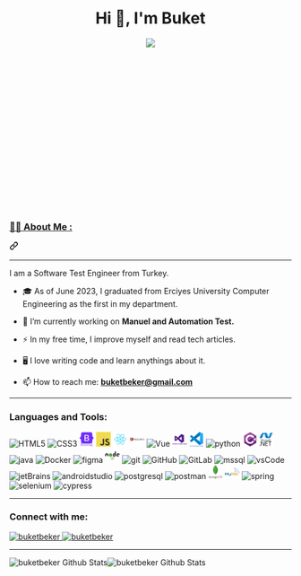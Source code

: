 ## <h1 align="center">Hi 👋, I'm Buket</h1>

<div align="center" dir="auto">
  <animated-image data-catalyst="" style="width: 600px;"><a target="_blank" rel="noopener noreferrer nofollow" href="https://camo.githubusercontent.com/96f69b52e5091c3d3d319ca5e627ae3f08adbe141675398f824a3c701ee188fa/68747470733a2f2f6d656469612e67697068792e636f6d2f6d656469612f4c3152317476493973766b495777705659722f67697068792e676966" data-target="animated-image.originalLink"><img src="https://camo.githubusercontent.com/96f69b52e5091c3d3d319ca5e627ae3f08adbe141675398f824a3c701ee188fa/68747470733a2f2f6d656469612e67697068792e636f6d2f6d656469612f4c3152317476493973766b495777705659722f67697068792e676966" height="300" data-canonical-src="https://media.giphy.com/media/L1R1tvI9svkIWwpVYr/giphy.gif" style="max-width: 100%; display: inline-block;" data-target="animated-image.originalImage"></a>
      <span class="AnimatedImagePlayer" data-target="animated-image.player" hidden="">
        <a data-target="animated-image.replacedLink" class="AnimatedImagePlayer-images" href="https://camo.githubusercontent.com/96f69b52e5091c3d3d319ca5e627ae3f08adbe141675398f824a3c701ee188fa/68747470733a2f2f6d656469612e67697068792e636f6d2f6d656469612f4c3152317476493973766b495777705659722f67697068792e676966" target="_blank">
</div>

<div class="markdown-heading" dir="auto"><h3 class="heading-element" dir="auto">👩‍💻 About Me :</h3><a id="user-content-woman_technologist-about-me-" class="anchor" aria-label="Permalink: :woman_technologist: About Me :" href="#woman_technologist-about-me-"><svg class="octicon octicon-link" viewBox="0 0 16 16" version="1.1" width="16" height="16" aria-hidden="true"><path d="m7.775 3.275 1.25-1.25a3.5 3.5 0 1 1 4.95 4.95l-2.5 2.5a3.5 3.5 0 0 1-4.95 0 .751.751 0 0 1 .018-1.042.751.751 0 0 1 1.042-.018 1.998 1.998 0 0 0 2.83 0l2.5-2.5a2.002 2.002 0 0 0-2.83-2.83l-1.25 1.25a.751.751 0 0 1-1.042-.018.751.751 0 0 1-.018-1.042Zm-4.69 9.64a1.998 1.998 0 0 0 2.83 0l1.25-1.25a.751.751 0 0 1 1.042.018.751.751 0 0 1 .018 1.042l-1.25 1.25a3.5 3.5 0 1 1-4.95-4.95l2.5-2.5a3.5 3.5 0 0 1 4.95 0 .751.751 0 0 1-.018 1.042.751.751 0 0 1-1.042.018 1.998 1.998 0 0 0-2.83 0l-2.5 2.5a1.998 1.998 0 0 0 0 2.83Z"></path></svg></a></div>
<hr>
I am a Software Test Engineer from Turkey.

- 🎓 As of June 2023, I graduated from Erciyes University Computer Engineering as the first in my department.

- 🔭 I’m currently working on **Manuel and Automation Test.**

- ⚡ In my free time, I improve myself and read tech articles.

- 🖥️ I love writing code and learn anythings about it.

- 📫 How to reach me: **buketbeker@gmail.com**

<hr>

### Languages and Tools:

<p align="left">
  <img  width="26px" src="https://www.vectorlogo.zone/logos/w3_html5/w3_html5-icon.svg" alt="HTML5"/>
  <img  width="26px" src="https://www.vectorlogo.zone/logos/w3_css/w3_css-icon.svg" alt="CSS3"/>
  <img  width="26px" src="https://raw.githubusercontent.com/devicons/devicon/master/icons/bootstrap/bootstrap-plain-wordmark.svg" alt="bootstrap"/>
  <img  width="26px" src="https://raw.githubusercontent.com/github/explore/80688e429a7d4ef2fca1e82350fe8e3517d3494d/topics/javascript/javascript.png" alt="JavaScript" />
  <img  width="26px" src="https://raw.githubusercontent.com/github/explore/80688e429a7d4ef2fca1e82350fe8e3517d3494d/topics/react/react.png" alt="React"/>
  <img  width="26px" src="https://raw.githubusercontent.com/devicons/devicon/master/icons/angularjs/angularjs-original-wordmark.svg" alt="angular.js"/>
  <img  width="26px" src="https://www.vectorlogo.zone/logos/vuejs/vuejs-icon.svg" alt="Vue"/>
  <img  width="26px" src="https://github.com/devicons/devicon/raw/master/icons/visualstudio/visualstudio-plain-wordmark.svg" alt="visualstudio"/>
  <img  width="26px" src="https://github.com/devicons/devicon/blob/master/icons/vscode/vscode-original-wordmark.svg" alt="vscode"/>
  <img  width="26px" src="https://www.vectorlogo.zone/logos/python/python-icon.svg" alt="python"/>
  <img  width="26px" src="https://raw.githubusercontent.com/devicons/devicon/master/icons/csharp/csharp-original.svg" alt="csharp"/>
  <img  width="26px" src="https://raw.githubusercontent.com/devicons/devicon/master/icons/dot-net/dot-net-original-wordmark.svg" alt="dotnet"/>
  <img  width="26px" src="https://www.vectorlogo.zone/logos/java/java-icon.svg" alt="java"/>
  <img  width="26px" src="https://www.vectorlogo.zone/logos/docker/docker-icon.svg" alt="Docker"/>
  <img  width="26px" src="https://www.vectorlogo.zone/logos/figma/figma-icon.svg" alt="figma"/> 
  <img  width="26px" src="https://raw.githubusercontent.com/devicons/devicon/master/icons/nodejs/nodejs-original-wordmark.svg" alt="nodejs"/>
  <img  width="26px" src="https://www.vectorlogo.zone/logos/git-scm/git-scm-icon.svg" alt="git"/>
  <img  width="26px" src="https://www.vectorlogo.zone/logos/github/github-tile.svg" alt="GitHub"/>
  <img  width="26px" src="https://www.vectorlogo.zone/logos/gitlab/gitlab-icon.svg" alt="GitLab"/>
  <img  width="26px" src="https://www.svgrepo.com/show/303229/microsoft-sql-server-logo.svg" alt="mssql"/>
  <img  width="26px" src="https://www.vectorlogo.zone/logos/visualstudio_code/visualstudio_code-icon.svg" alt="vsCode"/>
  <img  width="26px" src="https://www.vectorlogo.zone/logos/jetbrains/jetbrains-icon.svg" alt="jetBrains"/>
  <img  width="26px" src="https://www.vectorlogo.zone/logos/android/android-icon.svg" alt="androidstudio"/>
  <img  width="26px" src="https://www.vectorlogo.zone/logos/postgresql/postgresql-icon.svg" alt="postgresql"/>
  <img  width="26px" src="https://www.vectorlogo.zone/logos/getpostman/getpostman-icon.svg" alt="postman"/>
  <img  width="26px" src="https://raw.githubusercontent.com/devicons/devicon/master/icons/mongodb/mongodb-original-wordmark.svg" alt="mongodb"/>
  <img  width="26px" src="https://raw.githubusercontent.com/devicons/devicon/master/icons/mysql/mysql-original-wordmark.svg" alt="mysql"/>
  <img  width="26px" src="https://www.vectorlogo.zone/logos/springio/springio-icon.svg" alt="spring"/>
  <img  width="26px" src="https://asset.brandfetch.io/id3uyOwT-S/idgLpsQVbx.jpeg" alt="selenium"/>
  <img  width="26px" src="https://asset.brandfetch.io/idIq_kF0rb/idv3zwmSiY.jpeg" alt="cypress"/>
</p>

<hr>

### Connect with me:

<p align="left">
  <a href="https://www.linkedin.com/in/buketbeker/" target="blank">
    <img src="https://img.shields.io/badge/LinkedIn-0077B5?style=for-the-badge&logo=linkedin&logoColor=white" alt="buketbeker" />
  </a>
  <a href="https://twitter.com/BekerBuket" target="blank">
    <img src="https://img.shields.io/badge/Twitter-1DA1F2?style=for-the-badge&logo=twitter&logoColor=white" alt="buketbeker" />
  </a>
</p>

---

<img align="left" alt="buketbeker Github Stats" src="https://github-readme-stats.vercel.app/api/top-langs/?username=buketbeker&theme=dark&count_private=true&layout=compact"/>
<img align="left" alt="buketbeker Github Stats" src="https://github-readme-stats.vercel.app/api?username=buketbeker&count_private=true&show_icons=true&theme=dark"/>
